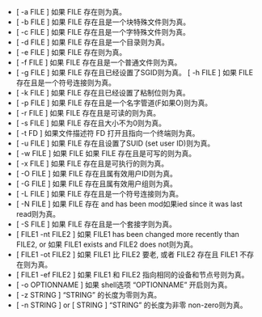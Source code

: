 - [ -a FILE ]  如果 FILE 存在则为真。  
- [ -b FILE ]  如果 FILE 存在且是一个块特殊文件则为真。  
- [ -c FILE ]  如果 FILE 存在且是一个字特殊文件则为真。  
- [ -d FILE ]  如果 FILE 存在且是一个目录则为真。  
- [ -e FILE ]  如果 FILE 存在则为真。  
- [ -f FILE ]  如果 FILE 存在且是一个普通文件则为真。  
- [ -g FILE ] 如果 FILE 存在且已经设置了SGID则为真。 [ -h FILE ]  如果 FILE 存在且是一个符号连接则为真。  
- [ -k FILE ]  如果 FILE 存在且已经设置了粘制位则为真。  
- [ -p FILE ]  如果 FILE 存在且是一个名字管道(F如果O)则为真。  
- [ -r FILE ]  如果 FILE 存在且是可读的则为真。  
- [ -s FILE ]  如果 FILE 存在且大小不为0则为真。  
- [ -t FD ]  如果文件描述符 FD 打开且指向一个终端则为真。  
- [ -u FILE ]  如果 FILE 存在且设置了SUID (set user ID)则为真。  
- [ -w FILE ]  如果 FILE 如果 FILE 存在且是可写的则为真。  
- [ -x FILE ]  如果 FILE 存在且是可执行的则为真。  
- [ -O FILE ]  如果 FILE 存在且属有效用户ID则为真。  
- [ -G FILE ]  如果 FILE 存在且属有效用户组则为真。  
- [ -L FILE ]  如果 FILE 存在且是一个符号连接则为真。  
- [ -N FILE ]  如果 FILE 存在 and has been mod如果ied since it was last read则为真。  
- [ -S FILE ]  如果 FILE 存在且是一个套接字则为真。  
- [ FILE1 -nt FILE2 ]  如果 FILE1 has been changed more recently than FILE2, or 如果 FILE1 exists and FILE2 does not则为真。  
- [ FILE1 -ot FILE2 ]  如果 FILE1 比 FILE2 要老, 或者 FILE2 存在且 FILE1 不存在则为真。  
- [ FILE1 -ef FILE2 ]  如果 FILE1 和 FILE2 指向相同的设备和节点号则为真。  
- [ -o OPTIONNAME ]  如果 shell选项 “OPTIONNAME” 开启则为真。  
- [ -z STRING ]  “STRING” 的长度为零则为真。  
- [ -n STRING ] or [ STRING ]  “STRING” 的长度为非零 non-zero则为真。  
